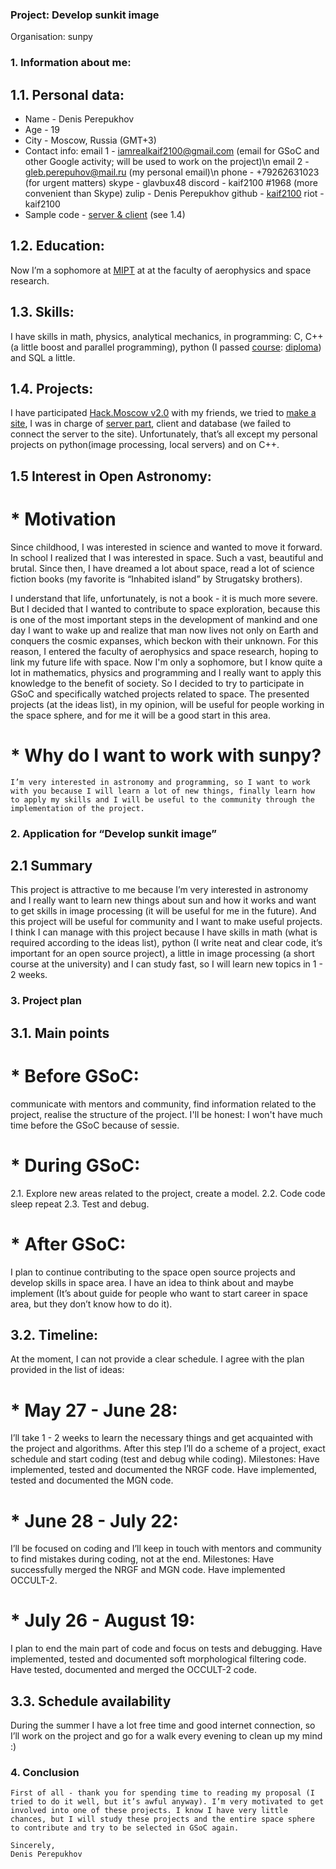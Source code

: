 ### Project: Develop sunkit image

Organisation: sunpy

### 1. Information about me:
## 1.1. Personal data:
* Name - Denis Perepukhov
* Age - 19
* City - Moscow, Russia (GMT+3)
* Contact info:
email 1 - iamrealkaif2100@gmail.com (email for GSoC and other Google activity; will be used to work on the project)\n
email 2 - gleb.perepuhov@mail.ru (my personal email)\n
phone - +79262631023 (for urgent matters)
skype - glavbux48
discord - kaif2100 #1968 (more convenient than Skype)
zulip  - Denis Perepukhov
github - [kaif2100](https://github.com/kaif2100)
riot - kaif2100
* Sample code - [server & client](https://github.com/kaif2100/health/tree/server) (see 1.4)


## 1.2. Education:
Now I’m a sophomore at [MIPT](https://mipt.ru/english/) at at the faculty of aerophysics and space research.
	
## 1.3. Skills:
I have skills in math, physics, analytical mechanics, in programming: C, C++ (a little boost and parallel programming), python (I passed [course](https://www.coursera.org/learn/diving-in-python): [diploma](https://www.coursera.org/account/accomplishments/records/5SSSEMA5YFT6)) and SQL a little.

## 1.4. Projects:
I have participated [Hack.Moscow v2.0](https://medium.com/@russianhackers/hack-moscow-v2-0-fca9674c8d98) with my friends, we tried to [make a site](https://devpost.com/software/modern-healthcare?ref_content=existing_user_added_to_software_team&ref_feature=portfolio&ref_medium=email&utm_campaign=software&utm_content=added_to_software_team&utm_medium=email&utm_source=transactional), I was in charge of [server part](https://github.com/kaif2100/health/tree/server), client and database (we failed to connect the server to the site).
Unfortunately, that’s all except my personal projects on python(image processing, local servers) and on C++.


## 1.5 Interest in Open Astronomy:
# * Motivation
Since childhood, I was interested in science and wanted to move it forward. In school I realized that I was interested in space. Such a vast, beautiful and brutal. Since then, I have dreamed a lot about space, read a lot of science fiction books (my favorite is “Inhabited island” by Strugatsky brothers).

I understand that life, unfortunately, is not a book - it is much more severe. But I decided that I wanted to contribute to space exploration, because this is one of the most important steps in the development of mankind and one day I want to wake up and realize that man now lives not only on Earth and conquers the cosmic expanses, which beckon with their unknown. For this reason, I entered the faculty of aerophysics and space research, hoping to link my future life with space. Now I'm only a sophomore, but I know quite a lot in mathematics, physics and programming and I really want to apply this knowledge to the benefit of society. So I decided to try to participate in GSoC and specifically watched projects related to space. The presented projects (at the ideas list), in my opinion, will be useful for people working in the space sphere, and for me it will be a good start in this area.


# * Why do I want to work with sunpy?
	I’m very interested in astronomy and programming, so I want to work with you because I will learn a lot of new things, finally learn how to apply my skills and I will be useful to the community through the implementation of the project.


### 2. Application for “Develop sunkit image”
## 2.1 Summary
This project is attractive to me because I’m very interested in astronomy and I really want to learn new things about sun and how it works and want to get skills in image processing (it will be useful for me in the future). And this project will be useful for community and I want to make useful projects.
I think I can manage with this project because I have skills in math (what is required according to the ideas list),
python (I write neat and clear code, it’s important for an open source project), a little in image processing (a short course at the university) and I can study fast, so I will learn new topics in 1 - 2 weeks.

### 3. Project plan

## 3.1. Main points
# * Before GSoC:
communicate with mentors and community, find information related to the project, realise the structure of the project. I'll be honest: I won't have much time before the GSoC because of sessie.

# * During GSoC: 
2.1. Explore new areas related to the project, create a model.
2.2. Code code sleep repeat
2.3. Test and debug.

# * After GSoC:
I plan to continue contributing to the space open source projects and develop skills in space area.
I have an idea to think about and maybe implement (It’s about guide for people who want to start career in space area, but they don’t know how to do it).
	

## 3.2. Timeline:
At the moment, I can not provide a clear schedule. I agree with the plan provided in the list of ideas:
# * May 27 - June 28:
I’ll take 1 - 2 weeks to learn the necessary things and get acquainted with the project and algorithms.
After this step I’ll do a scheme of a project, exact schedule and start coding (test and debug while coding).
Milestones:
Have implemented, tested and documented the NRGF code.
Have implemented, tested and documented the MGN code.

# * June 28 - July 22:
I’ll be focused on coding and I’ll keep in touch with mentors and community to find mistakes during coding, not at the end. 
Milestones:
Have successfully merged the NRGF and MGN code.
Have implemented OCCULT-2.

# * July 26 - August 19:
I plan to end the main part of code and focus on tests and debugging.
Have implemented, tested and documented soft morphological filtering code.
Have tested, documented and merged the OCCULT-2 code.

## 3.3. Schedule availability
During the summer I have a lot free time and good internet connection, so I’ll work on the project and go for a walk every evening to clean up my mind :)

### 4. Conclusion
	First of all - thank you for spending time to reading my proposal (I tried to do it well, but it’s awful anyway). I’m very motivated to get involved into one of these projects. I know I have very little chances, but I will study these projects and the entire space sphere to contribute and try to be selected in GSoC again.
	
	Sincerely,
	Denis Perepukhov




	
	






